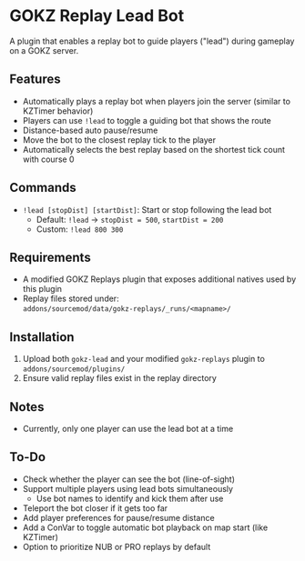 ﻿# GOKZ Replay Lead Bot

A plugin that enables a replay bot to guide players ("lead") during gameplay on a GOKZ server.

## Features

- Automatically plays a replay bot when players join the server (similar to KZTimer behavior)
- Players can use `!lead` to toggle a guiding bot that shows the route
- Distance-based auto pause/resume
- Move the bot to the closest replay tick to the player
- Automatically selects the best replay based on the shortest tick count with course 0

## Commands

- `!lead [stopDist] [startDist]`: Start or stop following the lead bot  
  - Default: `!lead` → `stopDist = 500`, `startDist = 200`  
  - Custom: `!lead 800 300`

## Requirements

- A modified GOKZ Replays plugin that exposes additional natives used by this plugin
- Replay files stored under:  
  `addons/sourcemod/data/gokz-replays/_runs/<mapname>/`

## Installation

1. Upload both `gokz-lead` and your modified `gokz-replays` plugin to `addons/sourcemod/plugins/`
2. Ensure valid replay files exist in the replay directory

## Notes

- Currently, only one player can use the lead bot at a time

## To-Do

- Check whether the player can see the bot (line-of-sight)
- Support multiple players using lead bots simultaneously  
  - Use bot names to identify and kick them after use
- Teleport the bot closer if it gets too far
- Add player preferences for pause/resume distance
- Add a ConVar to toggle automatic bot playback on map start (like KZTimer)
- Option to prioritize NUB or PRO replays by default
